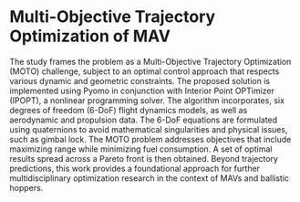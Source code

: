 # Multi-Objective Trajectory Optimization of MAV
 The study frames the problem as a Multi-Objective Trajectory Optimization (MOTO) challenge, subject to an optimal control approach that respects various dynamic and geometric constraints. The proposed solution is implemented using Pyomo in conjunction with Interior Point OPTimizer (IPOPT), a nonlinear programming solver. The algorithm incorporates, six degrees of freedom (6-DoF) flight dynamics models, as well as aerodynamic and propulsion data. The 6-DoF equations are formulated using quaternions to avoid mathematical singularities and physical issues, such as gimbal lock. The MOTO problem addresses objectives that include maximizing range while minimizing fuel consumption. A set of optimal results spread across a Pareto front is then obtained. Beyond trajectory predictions, this work provides a foundational approach for further multidisciplinary optimization research in the context of MAVs and ballistic hoppers.
